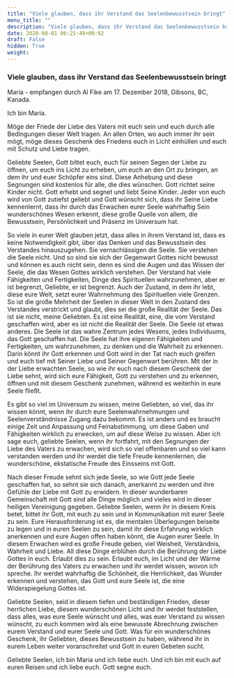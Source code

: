 ```yaml
---
title: "Viele glauben, dass ihr Verstand das Seelenbewusstsein bringt"
menu_title: ""
description: "Viele glauben, dass ihr Verstand das Seelenbewusstsein bringt"
date: 2020-08-01 06:25:48+00:92
draft: False
hidden: True
weight:
---
```

### Viele glauben, dass ihr Verstand das Seelenbewusstsein bringt

Maria - empfangen durch Al Fike am 17. Dezember 2018, Gibsons, BC, Kanada.

Ich bin Maria.

Möge der Friede der Liebe des Vaters mit euch sein und euch durch alle Bedingungen dieser Welt tragen. An allen Orten, wo auch immer ihr sein mögt, möge dieses Geschenk des Friedens euch in Licht einhüllen und euch mit Schutz und Liebe tragen.

Geliebte Seelen, Gott bittet euch, euch für seinen Segen der Liebe zu öffnen, um euch ins Licht zu erheben, um euch an den Ort zu bringen, an dem ihr und euer Schöpfer eins sind. Diese Anhebung und diese Segnungen sind kostenlos für alle, die dies wünschen. Gott richtet seine Kinder nicht. Gott erhebt und segnet und liebt Seine Kinder. Jeder von euch wird von Gott zutiefst geliebt und Gott wünscht sich, dass ihr Seine Liebe kennenlernt, dass ihr durch das Erwachen eurer Seele wahrhaftig Sein wunderschönes Wesen erkennt, diese große Quelle von allem, die Bewusstsein, Persönlichkeit und Präsenz im Universum hat.

So viele in eurer Welt glauben jetzt, dass alles in ihrem Verstand ist, dass es keine Notwendigkeit gibt, über das Denken und das Bewusstsein des Verstandes hinauszugehen. Sie vernachlässigen die Seele. Sie verstehen die Seele nicht. Und so sind sie sich der Gegenwart Gottes nicht bewusst und können es auch nicht sein, denn es sind die Augen und das Wissen der Seele, die das Wesen Gottes wirklich verstehen. Der Verstand hat viele Fähigkeiten und Fertigkeiten, Dinge des Spirituellen wahrzunehmen, aber er ist begrenzt, Geliebte, er ist begrenzt. Auch der Zustand, in dem ihr lebt, diese eure Welt, setzt eurer Wahrnehmung des Spirituellen viele Grenzen. So ist die große Mehrheit der Seelen in dieser Welt in den Zustand des Verstandes verstrickt und glaubt, dies sei die große Realität der Seele. Das ist sie nicht, meine Geliebten. Es ist eine Realität, eine, die vom Verstand geschaffen wird, aber es ist nicht die Realität der Seele. Die Seele ist etwas anderes. Die Seele ist das wahre Zentrum jedes Wesens, jedes Individuums, das Gott geschaffen hat. Die Seele hat ihre eigenen Fähigkeiten und Fertigkeiten, um wahrzunehmen, zu denken und die Wahrheit zu erkennen. Darin könnt ihr Gott erkennen und Gott wird in der Tat nach euch greifen und euch tief mit Seiner Liebe und Seiner Gegenwart berühren. Mit der in der Liebe erwachten Seele, so wie ihr euch nach diesem Geschenk der Liebe sehnt, wird sich eure Fähigkeit, Gott zu verstehen und zu erkennen, öffnen und mit diesem Geschenk zunehmen, während es weiterhin in eure Seele fließt.

Es gibt so viel im Universum zu wissen, meine Geliebten, so viel, das ihr wissen könnt, wenn ihr durch eure Seelenwahrnehmungen und Seelenverständnisse Zugang dazu bekommt. Es ist anders und es braucht einige Zeit und Anpassung und Feinabstimmung, um diese Gaben und Fähigkeiten wirklich zu erwecken, um auf diese Weise zu wissen. Aber ich sage euch, geliebte Seelen, wenn ihr fortfahrt, mit den Segnungen der Liebe des Vaters zu erwachen, wird sich so viel offenbaren und so viel kann verstanden werden und ihr werdet die tiefe Freude kennenlernen, die wunderschöne, ekstatische Freude des Einsseins mit Gott.

Nach dieser Freude sehnt sich jede Seele, so wie Gott jede Seele geschaffen hat, so sehnt sie sich danach, anerkannt zu werden und ihre Gefühle der Liebe mit Gott zu erwidern. In dieser wunderbaren Gemeinschaft mit Gott sind alle Dinge möglich und vieles wird in dieser heiligen Vereinigung gegeben. Geliebte Seelen, wenn ihr in diesem Kreis betet, bittet ihr Gott, mit euch zu sein und in Kommunikation mit eurer Seele zu sein. Eure Herausforderung ist es, die mentalen Überlegungen beiseite zu legen und in euren Seelen zu sein, damit ihr diese Erfahrung wirklich anerkennen und eure Augen offen haben könnt, die Augen eurer Seele. In diesem Erwachen wird es große Freude geben, viel Weisheit, Verständnis, Wahrheit und Liebe. All diese Dinge erblühen durch die Berührung der Liebe Gottes in euch. Erlaubt dies zu sein. Erlaubt euch, im Licht und der Wärme der Berührung des Vaters zu erwachen und ihr werdet wissen, wovon ich spreche. Ihr werdet wahrhaftig die Schönheit, die Herrlichkeit, das Wunder erkennen und verstehen, das Gott und eure Seele ist, die eine Widerspiegelung Gottes ist.

Geliebte Seelen, seid in diesem tiefen und beständigen Frieden, dieser herrlichen Liebe, diesem wunderschönen Licht und ihr werdet feststellen, dass alles, was eure Seele wünscht und alles, was euer Verstand zu wissen wünscht, zu euch kommen wird als eine bewusste Abrechnung zwischen eurem Verstand und eurer Seele und Gott. Was für ein wunderschönes Geschenk, ihr Geliebten, dieses Bewusstsein zu haben, während ihr in eurem Leben weiter voranschreitet und Gott in euren Gebeten sucht.

Geliebte Seelen, ich bin Maria und ich liebe euch. Und ich bin mit euch auf euren Reisen und ich liebe euch. Gott segne euch.
